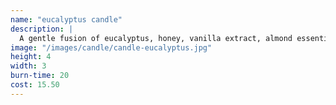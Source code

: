 ```yaml
---
name: "eucalyptus candle"
description: |
  A gentle fusion of eucalyptus, honey, vanilla extract, almond essential oils, and our 100% natural beeswax is guaranteed to soothe and add warmth to any room.
image: "/images/candle/candle-eucalyptus.jpg"
height: 4
width: 3
burn-time: 20
cost: 15.50
---
```

